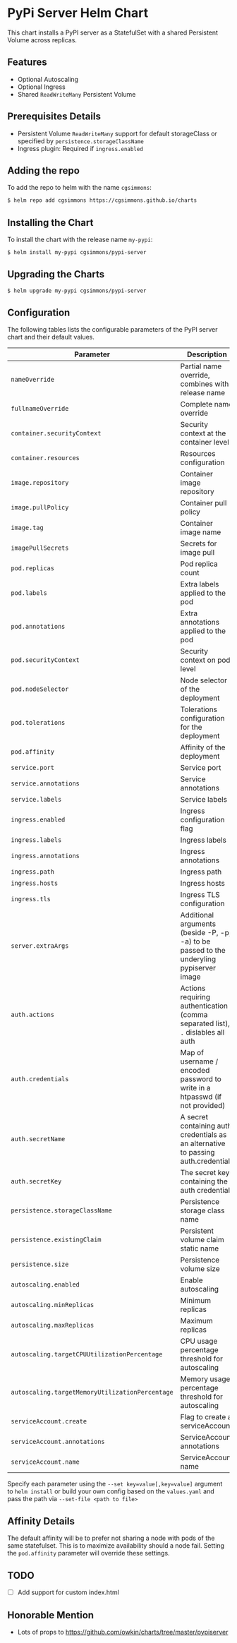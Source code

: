 # PyPi Server Helm Chart

This chart installs a PyPI server as a StatefulSet with a shared Persistent Volume across replicas.

## Features
- Optional Autoscaling
- Optional Ingress
- Shared `ReadWriteMany` Persistent Volume

## Prerequisites Details

- Persistent Volume `ReadWriteMany` support for default storageClass or specified by `persistence.storageClassName`
- Ingress plugin: Required if `ingress.enabled`

## Adding the repo

To add the repo to helm with the name `cgsimmons`:

```bash
$ helm repo add cgsimmons https://cgsimmons.github.io/charts
```

## Installing the Chart

To install the chart with the release name `my-pypi`:

```bash
$ helm install my-pypi cgsimmons/pypi-server
```

## Upgrading the Charts

```bash
$ helm upgrade my-pypi cgsimmons/pypi-server
```

## Configuration

The following tables lists the configurable parameters of the PyPI server chart and their default values.

| Parameter                                       | Description                                                                              | Default                 |
| ----------------------------------------------- | ---------------------------------------------------------------------------------------- | ----------------------- |
| `nameOverride`                                  | Partial name override, combines with release name                                        | `""`                    |
| `fullnameOverride`                              | Complete name override                                                                   | `""`                    |
| `container.securityContext`                     | Security context at the container level                                                  | `{}`                    |
| `container.resources`                           | Resources configuration                                                                  | `{}`                    |
| `image.repository`                              | Container image repository                                                               | `pypiserver/pypiserver` |
| `image.pullPolicy`                              | Container pull policy                                                                    | `IfNotPresent`          |
| `image.tag`                                     | Container image name                                                                     | `v1.3.2`                |
| `imagePullSecrets`                              | Secrets for image pull                                                                   | `[]`                    |
| `pod.replicas`                                  | Pod replica count                                                                        | `2`                     |
| `pod.labels`                                    | Extra labels applied to the pod                                                          | `{}`                    |
| `pod.annotations`                               | Extra annotations applied to the pod                                                     | `{}`                    |
| `pod.securityContext`                           | Security context on pod level                                                            | `{}`                    |
| `pod.nodeSelector`                              | Node selector of the deployment                                                          | `{}`                    |
| `pod.tolerations`                               | Tolerations configuration for the deployment                                             | `[]`                    |
| `pod.affinity`                                  | Affinity of the deployment                                                               | `nil`                   |
| `service.port`                                  | Service port                                                                             | `80`                    |
| `service.annotations`                           | Service annotations                                                                      | `{}`                    |
| `service.labels`                                | Service labels                                                                           | `{}`                    |
| `ingress.enabled`                               | Ingress configuration flag                                                               | `false`                 |
| `ingress.labels`                                | Ingress labels                                                                           | `{}`                    |
| `ingress.annotations`                           | Ingress annotations                                                                      | `{}`                    |
| `ingress.path`                                  | Ingress path                                                                             | `nil`                   |
| `ingress.hosts`                                 | Ingress hosts                                                                            | `[]`                    |
| `ingress.tls`                                   | Ingress TLS configuration                                                                | `[]`                    |
| `server.extraArgs`                              | Additional arguments (beside -P, -p, -a) to be passed to the underyling pypiserver image | `[]`                    |
| `auth.actions`                                  | Actions requiring authentication (comma separated list), `.` dislables all auth          | `list,download,update`  |
| `auth.credentials`                              | Map of username / encoded password to write in a htpasswd (if not provided)              | `{admin: admin}`        |
| `auth.secretName`                               | A secret containing auth credentials as an alternative to passing auth.credentials       | `nil`                   |
| `auth.secretKey`                                | The secret key containing the auth credentials                                           | `auth`                  |
| `persistence.storageClassName`                  | Persistence storage class name                                                           | `nil`                   |
| `persistence.existingClaim`                     | Persistent volume claim static name                                                      | `nil`                   |
| `persistence.size`                              | Persistence volume size                                                                  | `5Gi`                   |
| `autoscaling.enabled`                           | Enable autoscaling                                                                       | `false`                 |
| `autoscaling.minReplicas`                       | Minimum replicas                                                                         | `2`                     |
| `autoscaling.maxReplicas`                       | Maximum replicas                                                                         | `10`                    |
| `autoscaling.targetCPUUtilizationPercentage`    | CPU usage percentage threshold for autoscaling                                           | `80`                    |
| `autoscaling.targetMemoryUtilizationPercentage` | Memory usage percentage threshold for autoscaling                                        | `nil`                   |
| `serviceAccount.create`                         | Flag to create a serviceAccount                                                          | `true`                  |
| `serviceAccount.annotations`                    | ServiceAccount annotations                                                               | `true`                  |
| `serviceAccount.name`                           | ServiceAccount name                                                                      | `""`                    |

Specify each parameter using the `--set key=value[,key=value]` argument to `helm install` or build your own config based on the `values.yaml` and pass the path via `--set-file <path to file>`

## Affinity Details
The default affinity will be to prefer not sharing a node with pods of the same statefulset. This is to maximize availability should a node fail. Setting the `pod.affinity` parameter will override these settings.

## TODO
- [ ] Add support for custom index.html

## Honorable Mention
- Lots of props to https://github.com/owkin/charts/tree/master/pypiserver
